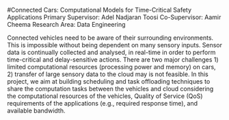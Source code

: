 #Connected Cars: Computational Models for Time-Critical Safety Applications
Primary Supervisor: Adel Nadjaran Toosi
Co-Supervisor: Aamir Cheema
Research Area: Data Engineering

Connected vehicles need to be aware of their surrounding environments. This is impossible without being dependent on many sensory inputs. Sensor data is continually collected and analysed, in real-time in order to perform time-critical and delay-sensitive actions. There are two major challenges 1) limited computational resources (processing power and memory) on cars, 2) transfer of large sensory data to the cloud may is not feasible. In this project, we aim at building scheduling and task offloading techniques to share the computation tasks between the vehicles and cloud considering the computational resources of the vehicles, Quality of Service (QoS) requirements of the applications (e.g., required response time), and available bandwidth.
